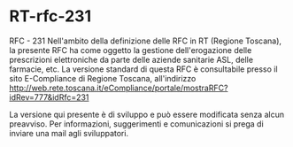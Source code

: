 RT-rfc-231
==========

RFC - 231 
Nell'ambito della definizione delle RFC in RT (Regione Toscana), la presente RFC ha come oggetto la gestione dell'erogazione delle prescrizioni elettroniche da parte delle aziende sanitarie ASL, delle farmacie, etc.
La versione standard di questa RFC è consultabile presso il sito E-Compliance di Regione Toscana, all'indirizzo http://web.rete.toscana.it/eCompliance/portale/mostraRFC?idRev=777&idRfc=231

La versione qui presente è di sviluppo e può essere modificata senza alcun preavviso.
Per informazioni, suggerimenti e comunicazioni si prega di inviare una mail agli sviluppatori.


